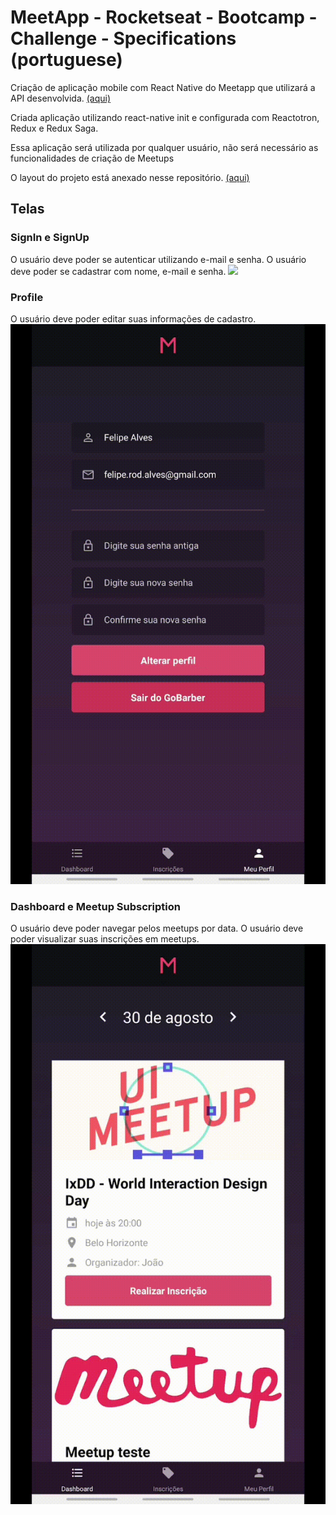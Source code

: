 # MeetApp - Rocketseat - Bootcamp - Challenge - Specifications (portuguese)

Criação de aplicação mobile com React Native do Meetapp que utilizará a API desenvolvida. [(aqui)](../backend/)

Criada aplicação utilizando react-native init e configurada com Reactotron, Redux e Redux Saga.

Essa aplicação será utilizada por qualquer usuário, não será necessário as funcionalidades de criação de Meetups

O layout do projeto está anexado nesse repositório. [(aqui)](./StyleGuide)

## Telas

### SignIn e SignUp

O usuário deve poder se autenticar utilizando e-mail e senha.
O usuário deve poder se cadastrar com nome, e-mail e senha.
![](./showoff/SigUp-SignIn.gif)

### Profile

O usuário deve poder editar suas informações de cadastro.
![](./showoff/Profile.gif)

### Dashboard e Meetup Subscription

O usuário deve poder navegar pelos meetups por data.
O usuário deve poder visualizar suas inscrições em meetups.
![](./showoff/Meetup-Subscription.gif)

